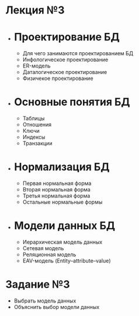 # Лекция №3
 - # Проектирование БД
   - Для чего занимаются проектированием БД
   - Инфологическое проектирование 
    - ER-модель
   - Даталогическое проектирование
   - Физичекое проектирование   
 - # Основные понятия БД
   - Таблицы
   - Отношения
   - Ключи
   - Индексы
   - Транзакции
 - # Нормализация БД
   - Первая нормальная форма
   - Вторая нормальная форма
   - Третья нормальная форма
   - Остальные нормальные формы
 - # Модели данных БД
   - Иерархическая модель данных
   - Сетевая модель
   - Реляционная модель  
   - EAV-модель (Entity–attribute–value)
  
# Задание №3
 - Выбрать модель данных
 - Объяснить выбор модели данных
